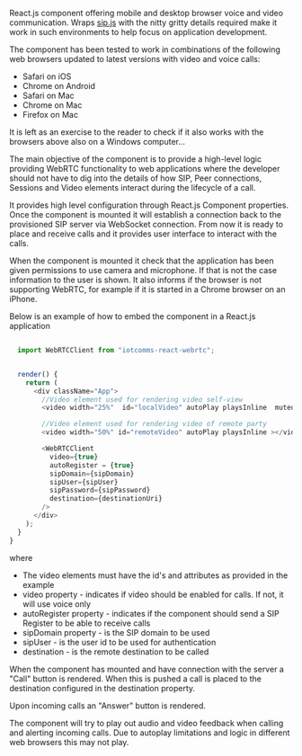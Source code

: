 React.js component offering mobile and desktop browser voice and video communication. Wraps [sip.js](https://sipjs.com) with the nitty gritty details required make it work in such environments to help focus on application development.

The component has been tested to work in combinations of the following web browsers updated to latest versions with video and voice calls:

* Safari on iOS
* Chrome on Android
* Safari on Mac
* Chrome on Mac
* Firefox on Mac

It is left as an exercise to the reader to check if it also works with the browsers above also on a Windows computer...

The main objective of the component is to provide a high-level logic providing WebRTC functionality to web applications where the developer should not have to dig into the details of how SIP, Peer connections, Sessions and Video elements interact during the lifecycle of a call.

It provides high level configuration through React.js Component properties. Once the component is mounted it will establish a connection back to the provisioned SIP server via WebSocket connection. From now it is ready to place and receive calls and it provides user interface to interact with the calls.

When the component is mounted it check that the application has been given permissions to use camera and microphone. If that is not the case information to the user is shown. It also informs if the browser is not supporting WebRTC, for example if it is started in a Chrome browser on an iPhone.

Below is an example of how to embed the component in a React.js application

```javascript

  import WebRTCClient from "iotcomms-react-webrtc";


  render() {
    return (
      <div className="App">
        //Video element used for rendering video self-view
        <video width="25%"  id="localVideo" autoPlay playsInline  muted="muted"></video>

        //Video element used for rendering video of remote party
        <video width="50%" id="remoteVideo" autoPlay playsInline ></video>

        <WebRTCClient
          video={true}
          autoRegister = {true}
          sipDomain={sipDomain}
          sipUser={sipUser}
          sipPassword={sipPassword}
          destination={destinationUri}
        />
      </div>
    );
  }
}

```

where

* The video elements must have the id's and attributes as provided in the example
* video property - indicates if video should be enabled for calls. If not, it will use voice only
* autoRegister property - indicates if the component should send a SIP Register to be able to receive calls
* sipDomain property - is the SIP domain to be used
* sipUser - is the user id to be used for authentication
* destination - is the remote destination to be called

When the component has mounted and have connection with the server a "Call" button is rendered. When this is pushed a call is placed to the destination configured in the destination property.

Upon incoming calls an "Answer" button is rendered.

The component will try to play out audio and video feedback when calling and alerting incoming calls. Due to autoplay limitations and logic in different web browsers this may not play.
